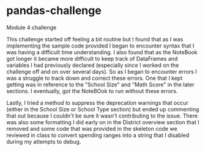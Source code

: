 # pandas-challenge
Module 4 challenge

This challenge started off feeling a bit routine but I found that as I was implementing the sample code provided I began to encounter syntax that I was having a difficult time understanding. I also found that as the NoteBook got longer it became more difficult to keep track of DataFrames and variables I had previously declared (especially since I worked on the challenge off and on over several days). So as I began to encounter errors I was a struggle to track down and correct these errors. One that I kept getting was in reference to the "School Size" and "Math Score" in the later sections. I eventually, got the NoteBOok to run without these errors.

Lastly, I tried a method to suppress the deprecation warnings that occur (either in the School Size or School Type section) but ended up commenting that out because I couldn't be sure it wasn't contributing to the issue. There was also some formatting I did early on in the District overview section that I removed and some code that was provided in the skeleton code we reviewed in class to convert spending ranges into a string that I disabled during my attempts to debug.
